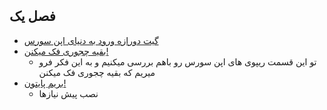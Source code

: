 ## فصل یک
- [گیت دورازه ورود به دنیای اپن سورس](01_git.md#گیت-دروازه-ورود-به-دنیای-اپن-سورس)
- [بقیه چجوری فک میکنن!]()
    - تو این قسمت ریپوی های اپن سورس رو باهم بررسی میکنیم و به این فکر فرو میریم که بقیه چجوری فک میکنن
- [بریم پایتون!]()
    - نصب پیش نیازها